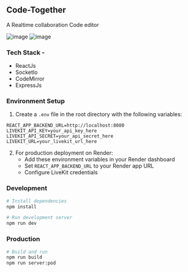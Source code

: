 ## Code-Together
<p>A Realtime collaboration Code editor</p>

![image](https://github.com/astro-heree/Code-Together/assets/105852549/06780d71-c089-435d-8b38-ce6961a897b8.png)
![image](https://github.com/astro-heree/Code-Together/assets/105852549/03beb854-b472-4034-bb75-acbcbca19543.png)

### Tech Stack - 
- ReactJs
- SocketIo
- CodeMirror
- ExpressJs

### Environment Setup

1. Create a `.env` file in the root directory with the following variables:
```
REACT_APP_BACKEND_URL=http://localhost:8080
LIVEKIT_API_KEY=your_api_key_here
LIVEKIT_API_SECRET=your_api_secret_here
LIVEKIT_URL=your_livekit_url_here
```

2. For production deployment on Render:
   - Add these environment variables in your Render dashboard
   - Set `REACT_APP_BACKEND_URL` to your Render app URL
   - Configure LiveKit credentials

### Development
```bash
# Install dependencies
npm install

# Run development server
npm run dev
```

### Production
```bash
# Build and run
npm run build
npm run server:pod
```
